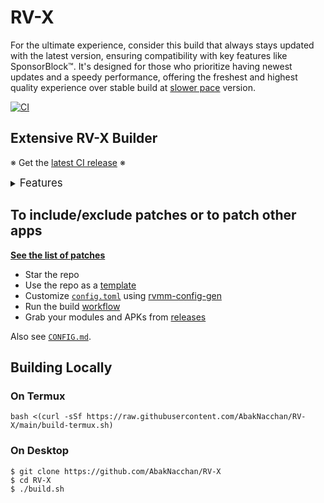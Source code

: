 # RV-X

For the ultimate experience, consider this build that always stays updated with the latest version, ensuring compatibility with key features like SponsorBlock™. It's designed for those who prioritize having newest updates and a speedy performance, offering the freshest and highest quality experience over stable build at [slower pace](https://github.com/AbakNacchan/RV) version.

[![CI](https://github.com/AbakNacchan/RV-X/actions/workflows/ci.yml/badge.svg?event=schedule)](https://github.com/AbakNacchan/RV-X/actions/workflows/ci.yml)

## Extensive RV-X Builder

※ Get the [latest CI release](https://github.com/AbakNacchan/RV-X/releases) ※

<details><summary><big>Features</big></summary>
<ul>
 <li>Supports all existing and upcoming RV-X apps</li>
 <li>Can create Magisk modules and non-root APKs</li>
 <li>Updates regularly with the newest versions of apps and patches</li>
 <li>Optimizes APKs and modules for size</li>
 <li>Modules</li>
    <ul>
     <li>Recompile invalidated odex files for faster performance</li>
     <li>Get updates from the Magisk app</li>
     <li>Avoid breaking SafetyNet or triggering root detections</li>
     <li>Manage the installation of the appropriate version of the stock app and other related tasks</li>
     <li>Supports Magisk and KernelSU</li>
    </ul>
</ul>
Be aware that GitHub Actions will trigger the <a href="../../actions/workflows/ci.yml">CI workflow</a> to build the modules and APKs daily if there is a change in RV-X patches. You might want to turn it off.
</details>

## To include/exclude patches or to patch other apps
[**See the list of patches**](https://j-hc.github.io/rvmm-config-gen/)

 * Star the repo
 * Use the repo as a [template](https://github.com/AbakNacchan/RV-X/fork)
 * Customize [`config.toml`](./config.toml) using [rvmm-config-gen](https://j-hc.github.io/rvmm-config-gen/)
 * Run the build [workflow](../../actions/workflows/build.yml)
 * Grab your modules and APKs from [releases](../../releases)

Also see [`CONFIG.md`](./CONFIG.md).

## Building Locally
### On Termux
```console
bash <(curl -sSf https://raw.githubusercontent.com/AbakNacchan/RV-X/main/build-termux.sh)
```

### On Desktop
```console
$ git clone https://github.com/AbakNacchan/RV-X
$ cd RV-X
$ ./build.sh
```
